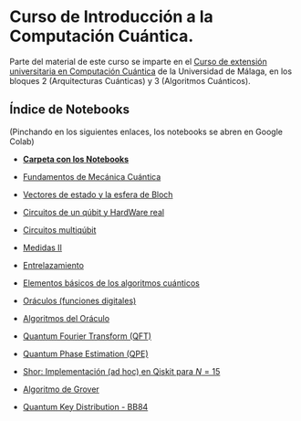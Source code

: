 # Curso de Introducción a la Computación Cuántica.

Parte del material de este curso se imparte en el [Curso de extensión universitaria en Computación Cuántica](https://quant.uma.es/curso-de-extension-universitaria-en-computacion-cuantica/
) de la Universidad de Málaga, en los bloques 2 (Arquitecturas Cuánticas) y 3 (Algoritmos Cuánticos).

## Índice de Notebooks
(Pinchando en los siguientes enlaces, los notebooks se abren en Google Colab)

- **[Carpeta con los Notebooks](./Notebooks/Part_01)**


- <a href="https://colab.research.google.com/github/davidcb98/CICC_UMA/blob/master/Notebooks/Part_01/Chapter_01-Fundamentos_MC_evolucion_temporal.ipynb"> Fundamentos de Mecánica Cuántica </a>

- <a href="https://colab.research.google.com/github/davidcb98/CICC_UMA/blob/master/Notebooks/Part_01/Chapter_02-Estados_y_Esfera_de_Bloch.ipynb"> Vectores de estado y la esfera de Bloch </a>

- <a href="https://colab.research.google.com/github/davidcb98/CICC_UMA/blob/master/Notebooks/Part_01/Chapter_03-Circuitos_1_qubit_medidas_y_RealHardware.ipynb"> Circuitos de un qúbit y HardWare real </a>

- <a href="https://colab.research.google.com/github/davidcb98/CICC_UMA/blob/master/Notebooks/Part_01/Chapter_04-Circuitos_Multiqubits.ipynb"> Circuitos multiqúbit </a>

- <a href="https://colab.research.google.com/github/davidcb98/CICC_UMA/blob/master/Notebooks/Part_01/Chapter_05-Medidas_II.ipynb"> Medidas II </a>

- <a href="https://colab.research.google.com/github/davidcb98/CICC_UMA/blob/master/Notebooks/Part_01/Chapter_06-Entrelazamiento.ipynb"> Entrelazamiento </a>

- <a href="https://colab.research.google.com/github/davidcb98/CICC_UMA/blob/master/Notebooks/Part_01/Chapter_07-Elementos_Basicos.ipynb"> Elementos básicos de los algoritmos cuánticos </a>

- <a href="https://colab.research.google.com/github/davidcb98/CICC_UMA/blob/master/Notebooks/Part_01/Chapter_08-Estado_inicial_y_oraculo.ipynb"> Oráculos (funciones digitales)  </a>

- <a href="https://colab.research.google.com/github/davidcb98/CICC_UMA/blob/master/Notebooks/Part_01/Chapter_09-Busqueda_Oracula.ipynb"> Algoritmos del Oráculo </a>

- <a href="https://colab.research.google.com/github/davidcb98/CICC_UMA/blob/master/Notebooks/Part_01/Chapter_10-QFT.ipynb"> Quantum Fourier Transform (QFT) </a>

- <a href="https://colab.research.google.com/github/davidcb98/CICC_UMA/blob/master/Notebooks/Part_01/Chapter_11-QPE.ipynb"> Quantum Phase Estimation (QPE) </a>

- <a href="https://colab.research.google.com/github/davidcb98/CICC_UMA/blob/master/Notebooks/Part_01/Chapter_12-Shor_Algorithm_simple.ipynb"> Shor: Implementación (ad hoc) en Qiskit para $N=15$ </a>

- <a href="https://colab.research.google.com/github/davidcb98/CICC_UMA/blob/master/Notebooks/Part_01/Chapter_13-Grover_Algorithm.ipynb"> Algoritmo de Grover </a>

- <a href="https://colab.research.google.com/github/davidcb98/CICC_UMA/blob/master/Notebooks/Part_01/Chapter_14_QKD.ipynb"> Quantum Key Distribution - BB84 </a>
